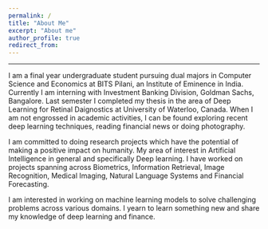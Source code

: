 ```yaml
---
permalink: /
title: "About Me"
excerpt: "About me"
author_profile: true
redirect_from: 
---
```

***
I am a final year undergraduate student pursuing dual majors in Computer Science and Economics at BITS Pilani, an Institute of Eminence in India. Currently I am interning with Investment Banking Division, Goldman Sachs, Bangalore. Last semester I completed my thesis in the area of Deep Learning for Retinal Daignostics at University of Waterloo, Canada. When I am not engrossed in academic activities, I can be found exploring recent deep learning techniques, reading financial news or doing photography.

I am committed to doing research projects which have the potential of making a positive impact on humanity. My area of interest in Artificial Intelligence in general and specifically Deep learning. I have worked on projects spanning across Biometrics, Information Retrieval, Image Recognition, Medical Imaging, Natural Language Systems and Financial Forecasting.

I am interested in working on machine learning models to solve challenging problems across various domains. I yearn to learn something new and share my knowledge of deep learning and finance.
